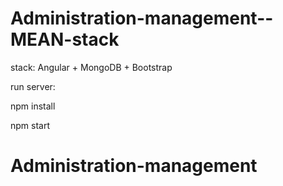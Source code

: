 # Administration-management--MEAN-stack


stack: Angular + MongoDB + Bootstrap

run server:

  npm install
  

  npm start


# Administration-management
